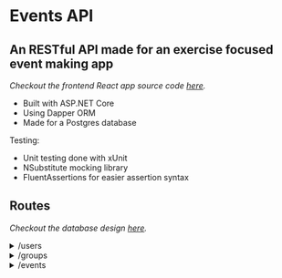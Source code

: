 # Events API

## An RESTful API made for an exercise focused event making app

<em>Checkout the frontend React app source code [here](https://github.com/lucaxue/boost-app-frontend).</em>

- Built with ASP.NET Core
- Using Dapper ORM
- Made for a Postgres database

Testing:

- Unit testing done with xUnit
- NSubstitute mocking library
- FluentAssertions for easier assertion syntax

## Routes
<em>Checkout the database design [here](https://drawsql.app/wedontbyte/diagrams/events-api#).</em>

<details>
  <summary>/users</summary>

- ### Methods:
  - Get all users
  - Get user by user id
  - Post user
  - Update user
  - Delete user
  - Get users by group id (query string)
    - `/users?groupId=1`
  - Get users by username (query string) 
    - `/users?username=JimBob`
  </details>

<details>
  <summary>/groups</summary>

- ### Methods:
  - Get all groups
  - Get group by group id
  - Post group
  - Update group
  - Delete group
  - Get group by name (query string) 
    - `/groups?name=Weekend Warriors`
  </details>

<details>
  <summary>/events</summary>

- ### Methods:
  - Get all events
  - Get event by events id
  - Post event
  - Update event
  - Delete event
  - Get events by group id (query string) 
    - `/events?groupId=1`
  </details>
  <br/>

